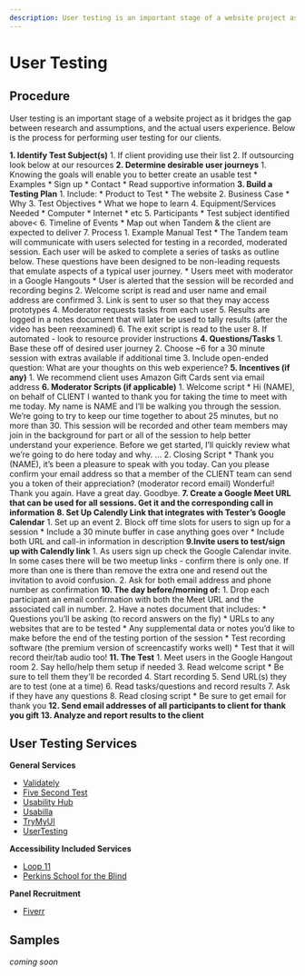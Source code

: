 ```yaml
---
description: User testing is an important stage of a website project as it bridges the gap between research and assumptions, and the actual users experience. 
---
```

User Testing
=================

Procedure 
-----------------------------------

User testing is an important stage of a website project as it bridges the gap between research and assumptions, and the actual users experience. Below is the process for performing user testing for our clients.

**1. Identify Test Subject(s)**
    1. If client providing use their list
    2. If outsourcing look below at our resources
**2. Determine desirable user journeys**
    1. Knowing the goals will enable you to better create an usable test
        * Examples
            * Sign up 
            * Contact
            * Read supportive information
**3. Build a Testing Plan**
    1. Include:
        * Product to Test
        * The website
    2. Business Case
        * Why
    3. Test Objectives
        * What we hope to learn
    4. Equipment/Services Needed
        * Computer
        * Internet
        * etc
    5. Participants
        * Test subject identified above<
    6. Timeline of Events
        * Map out when Tandem & the client are expected to deliver
    7. Process
        1. Example Manual Test
            * The Tandem team will communicate with users selected for testing in a recorded, moderated session. Each user will be asked to complete a series of tasks as outline below. These questions have been designed to be non-leading requests that emulate aspects of a typical user journey.
            * Users meet with moderator in a Google Hangouts
            * User is alerted that the session will be recorded and recording begins
        2. Welcome script is read and user name and email address are confirmed
        3. Link is sent to user so that they may access prototypes
        4. Moderator requests tasks from each user 
        5. Results are logged in a notes document that will later be used to tally results (after the video has been reexamined)
        6. The exit script is read to the user
    8. If automated - look to resource provider instructions
**4. Questions/Tasks**
    1. Base these off of desired user journey
    2. Choose ~6 for a 30 minute session with extras available if additional time
    3. Include open-ended question: What are your thoughts on this web experience?
**5. Incentives (if any)**
    1. We recommend client uses Amazon Gift Cards sent via email address
**6. Moderator Scripts (if applicable)**
    1. Welcome script
        * Hi (NAME), on behalf of CLIENT I wanted to thank you for taking the time to meet with me today. My name is NAME and I’ll be walking you through the session. We’re going to try to keep our time together to about 25 minutes, but no more than 30. This session will be recorded and other team members may join in the background for part or all of the session to help better understand your experience.  Before we get started, I’ll quickly review what we’re going to do here today and why. …
    2. Closing Script
        * Thank you (NAME), it’s been a pleasure to speak with you today. Can you please confirm your email address so that a member of the CLIENT team can send you a token of their appreciation? (moderator record email) Wonderful! Thank you again. Have a great day. Goodbye.
**7. Create a Google Meet URL that can be used for all sessions. Get it and the corresponding call in information**
**8. Set Up Calendly Link that integrates with Tester’s Google Calendar**
    1. Set up an event
    2. Block off time slots for users to sign up for a session
      * Include a 30 minute buffer in case anything goes over
      * Include both URL and call-in information in description
**9.Invite users to test/sign up with Calendly link**
    1. As users sign up check the Google Calendar invite. In some cases there will be two meetup links - confirm there is only one. If more than one is there than remove the extra one and resend out the invitation to avoid confusion. 
    2. Ask for both email address and phone number as confirmation
**10. The day before/morning of:**
    1. Drop each participant an email confirmation with both the Meet URL and the associated call in number. 
    2. Have a notes document that includes:
      * Questions you’ll be asking (to record answers on the fly)
      * URLs to any websites that are to be tested
      * Any supplemental data or notes you’d like to make before the end of the testing portion of the session
      * Test recording software (the premium version of screencastify works well)
          * Test that it will record their/tab audio too!
**11. The Test**
    1. Meet users in the Google Hangout room
    2. Say hello/help them setup if needed
    3. Read welcome script
      * Be sure to tell them they’ll be recorded
    4. Start recording
    5. Send URL(s) they are to test (one at a time)
    6. Read tasks/questions and record results
    7. Ask if they have any questions
    8. Read closing script
      * Be sure to get email for thank you 
**12. Send email addresses of all participants to client for thank you gift**
**13. Analyze and report results to the client**


User Testing Services
-----------------------------------
**General Services**
* [Validately](https://validately.com/pricing)
* [Five Second Test](https://usabilityhub.com/product/five-second-tests)
* [Usability Hub](https://usabilityhub.com/product)
* [Usabilla](https://usabilla.com/products/websites/)
* [TryMyUI](https://www.trymyui.com/plans)
* [UserTesting](http://www.usertesting.com/)

**Accessibility Included Services**
* [Loop 11](https://www.loop11.com/)
* [Perkins School for the Blind](http://www.perkins.org/solutions/access/digital/services#assess)

**Panel Recruitment**
* [Fiverr](https://www.fiverr.com/categories/programming-tech/user-testing-services/?filter=rating&ref=delivery_time%3A7%7Cis_seller_online%3Atrue%7Cage_range%3Aadult%7Ctesting_platform%3Awebsite_testing%7Clanguage%3Aenglish%7Cpackage_includes%3Asummary_report%7Corigin%3Aheader)


Samples
-----------------------------------
<em>coming soon</em>

